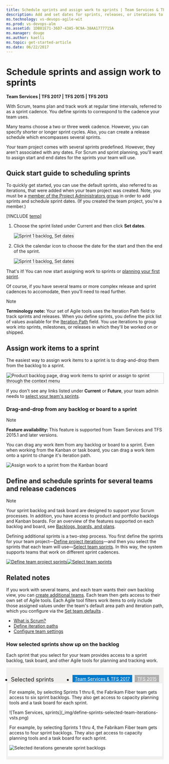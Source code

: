 ```yaml
---
title: Schedule sprints and assign work to sprints | Team Services & TFS  
description: Add and set dates for sprints, releases, or iterations to implement Scrum and also to gain access to several built-in charts and widgets   
ms.technology: vs-devops-agile-wit
ms.prod: vs-devops-alm
ms.assetid: 1DB81E71-36D7-43A5-9C9A-38AA1777715A
ms.manager: douge
ms.author: kaelli
ms.topic: get-started-article  
ms.date: 06/22/2017
--- 
```



# Schedule sprints and assign work to sprints  

<b>Team Services | TFS 2017 | TFS 2015 | TFS 2013</b> 

With Scrum, teams plan and track work at regular time intervals, referred to as a sprint cadence. 
You define sprints to correspond to the cadence your team uses. 

Many teams choose a two or three week cadence. However, you can specify shorter or longer sprint cycles. Also, you can create a release schedule which encompasses several sprints.     

Your team project comes with several sprints predefined. However, they aren't associated with any dates. For Scrum and sprint planning, you'll want to assign start and end dates for the sprints your team will use.  

<a id="quick-start-schedule">   </a>
## Quick start guide to scheduling sprints

To quickly get started, you can use the default sprints, also referred to as iterations, that were added when your team project was created.  Note, you must be a [member of the Project Administrators group](../../setup-admin/add-administrator-tfs.md) in order to add sprints and schedule sprint dates. (If you created the team project, you're a member.) 

[!INCLUDE [temp](../_shared/image-differences.md)]

1. Choose the sprint listed under Current and then click **Set dates**.  

	<img src="_img/define-sprints-set-sprint-dates.png" alt="Sprint 1 backlog, Set dates" style="border: 1px solid #CCCCCC;" />  

2. Click the calendar icon to choose the date for the start and then the end of the sprint. 

	<img src="_img/define-sprints-edit-iteration-set-sprint-dates.png" alt="Sprint 1 backlog, Set dates" style="border: 1px solid #CCCCCC;" />  

That's it! You can now start assigning work to sprints or [planning your first sprint](sprint-planning.md). 

Of course, if you have several teams or more complex release and sprint cadences to accomodate, then you'll need to read further. 

>[!NOTE]  
>**Terminology note:** Your set of Agile tools uses the Iteration Path field to track sprints and releases. When you define sprints, you define the pick list of values available for the [Iteration Path](../customize/set-area-paths.md) field. You use iterations to group work into sprints, milestones, or releases in which they'll be worked on or shipped. 

<a id="assign-to-sprint"></a>

## Assign work items to a sprint 

The easiest way to assign work items to a sprint is to drag-and-drop them from the backlog to a sprint. 

<img src="_img/sp-assign-to-sprints.png" alt="Product backlog page, drag work items to sprint or assign to sprint through the context menu" style="border: 1px solid #CCCCCC;" />   
	
If you don't see any links listed under **Current** or **Future**, your team admin needs to [select your team's sprints](../scale/set-team-defaults.md#activate).   

<a id="drag-drop-to-sprint"></a>
### Drag-and-drop from any backlog or board to a sprint 

>[!NOTE]  
><b>Feature availability: </b> This feature is supported from Team Services and TFS 2015.1 and later versions.    

You can drag any work item from any backlog or board to a sprint. Even when working from the Kanban or task board, you can drag a work item onto a sprint to change it's iteration path. 

![Assign work to a sprint from the Kanban board](_img/assign-to-sprint-from-kanban-animated.gif)



<a id="schedule">   </a>
## Define and schedule sprints for several teams and release cadences 
 
>[!NOTE]  
>Your sprint backlog and task board are designed to support your Scrum processes. In addition, you have access to product and portfolio backlogs and Kanban boards. For an overview of the features supported on each backlog and board, see [Backlogs, boards, and plans](../backlogs-boards-plans.md).   


Defining additional sprints is a two-step process. You first define the sprints for your team project&mdash;[Define project iterations](../customize/set-area-paths.md)&mdash;and then you select the sprints that each team will use&mdash;[Select team sprints](../scale/set-team-defaults.md). In this way, the system supports teams that work on different sprint cadences.  

[![Define team project sprints](_img/define-sprints-project-level.png)](../customize/set-area-paths.md)[![Select team sprints](_img/define-sprints-team-level.png)](../scale/set-team-defaults.md)


## Related notes 
If you work with several teams, and each team wants their own backlog view, you can [create additional teams](../scale/multiple-teams.md). Each team then gets access to their own set of Agile tools. Each Agile tool filters work items to only include those assigned values under the team's default area path and iteration path, which you configure via the [Set team defaults](../scale/set-team-defaults.md) .  

- [What is Scrum?](https://www.visualstudio.com/learn/what-is-scrum/)
- [Define iteration paths](../customize/set-iteration-paths-sprints.md) 
- [Configure team settings](../scale/manage-team-assets.md)  
 

### How selected sprints show up on the backlog 
Each sprint that you select for your team provides access to a sprint backlog, task board, and other Agile tools for planning and tracking work. 

<div style="background-color: #f2f0ee;padding-top:10px;padding-bottom:10px;">

<ul class="nav nav-pills" style="padding-right:15px;padding-left:15px;padding-bottom:5px;vertical-align:top;font-size:18px;">
<li style="float:left;" data-toggle="collapse" data-target="#sprints">Selected sprints</li>
<li style="float: right;"><a style="max-width: 374px;min-width: 120px;vertical-align: top;background-color:#AEAEAE;margin: 0px 0px 0px 8px;min-width:90px;color: #fff;border: solid 2px #AEAEAE;border-radius: 0;padding: 2px 6px 0px 6px;outline-style:none;height:32px;font-size:14px;font-weight:400" data-toggle="pill" href="#tfs2015-sprints">TFS 2015</a></li>
<li class="active" style="float: right"><a style="max-width: 374px;min-width: 120px;vertical-align: top;background-color:#007acc;margin: 0px 0px 0px 0px;min-width:90px;color: #fff;border: solid 2px #007acc;border-radius: 0;padding: 2px 6px 0px 6px;outline-style:none;height:32px;font-size:14px;font-weight:400" data-toggle="pill" href="#ts-sprints">Team Services & TFS 2017</a></li>

</ul>
 
<div id="sprints" class="tab-content collapse in fade" style="background-color: #ffffff;margin-left:5px;margin-right:5px;padding: 5px 5px 5px 5px;">

<div id="ts-sprints" class="tab-pane fade in active"> 
<p>For example, by selecting Sprints 1 thru 6, the Fabrikam Fiber team gets access to six sprint backlogs. They also get access to capacity planning tools and a task board for each sprint.  </p>
![Team Services, sprints](_img/define-sprints-selected-team-iterations-vsts.png)
</div>


<div id="tfs2015-sprints" class="tab-pane fade">

<p>For example, by selecting Sprints 1 thru 4, the Fabrikam Fiber team gets access to four sprint backlogs. They also get access to capacity planning tools and a task board for each sprint.  </p>

![Selected iterations generate sprint backlogs](_img/selected-iterations-generate-sprint-backlogs.png) 
</div>
</div>
</div> 


<div style="clear:left;font-size:100%">
</div>




